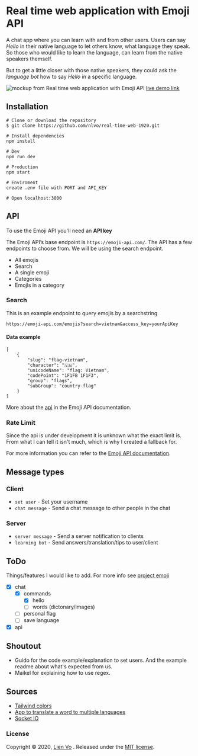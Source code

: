 # Real time web application with Emoji API
A chat app where you can learn with and from other users. Users can say *Hello* in their native language to let others know, what language they speak. So those who would like to learn the language, can learn from the native speakers themself.

But to get a little closer with those native speakers, they could ask the *language bot* how to say *Hello* in a specific language.

![mockup from Real time web application with Emoji API](https://user-images.githubusercontent.com/8554238/78983242-1fc0f580-7b24-11ea-854c-c91594c42acc.png)
[live demo link](https://chat-nlvo.herokuapp.com/)

## Installation
```
# Clone or download the repository
$ git clone https://github.com/nlvo/real-time-web-1920.git

# Install dependencies
npm install

# Dev
npm run dev

# Production
npm start

# Enviroment
create .env file with PORT and API_KEY

# Open localhost:3000
```
## API
To use the Emoji API you'll need an **API key**

The Emoji API’s base endpoint is `https://emoji-api.com/`. The API has a few endpoints to choose from. We will be using the search endpoint.

- All emojis
- Search
- A single emoji
- Categories
- Emojis in a category

### Search
This is an example endpoint to query emojis by a searchstring

`https://emoji-api.com/emojis?search=vietnam&access_key=yourApiKey`

#### Data example
```
[
    {
        "slug": "flag-vietnam",
        "character": "🇻🇳",
        "unicodeName": "flag: Vietnam",
        "codePoint": "1F1FB 1F1F3",
        "group": "flags",
        "subGroup": "country-flag"
    }
]
```
More about the [api](https://emoji-api.com/) in the Emoji API documentation.

### Rate Limit
Since the api is under development it is unknown what the exact limit is. From what I can tell it isn't much, which is why I created a fallback for.

For more information you can refer to the [Emoji API documentation](https://emoji-api.com/).

## Message types
### Client
- `set user` - Set your username
- `chat message` - Send a chat message to other people in the chat

### Server
- `server message` - Send a server notification to clients
- `learning bot` - Send answers/translation/tips to user/client

## ToDo
Things/features I would like to add. For more info see [project emoji](https://github.com/nlvo/real-time-web-1920/projects/1)
- [x] chat
    - [x] commands
        - [x] hello
        - [ ] words (dictonary/images)
    - [ ] personal flag
    - [ ] save language
- [x] api

## Shoutout
- Guido for the code example/explanation to set users. And the example readme about what's expected from us.
- Maikel for explaining how to use regex.

## Sources
- [Tailwind colors](https://tailwindcss.com/)
- [App to translate a word to multiple languages](https://translatr.varunmalhotra.xyz/)
- [Socket IO](https://socket.io/get-started/chat/)

### License
Copyright © 2020, [Lien Vo](https://github.com/nlvo) . Released under the [MIT license](https://github.com/nlvo/web-app-from-scratch-1920/blob/master/LICENSE).

<!-- Add a link to your live demo in Github Pages 🌐-->

<!-- ☝️ replace this description with a description of your own work -->

<!-- replace the code in the /docs folder with your own, so you can showcase your work with GitHub Pages 🌍 -->

<!-- Add a nice poster image here at the end of the week, showing off your shiny frontend 📸 -->

<!-- Maybe a table of contents here? 📚 -->

<!-- How about a section that describes how to install this project? 🤓 -->

<!-- ...but how does one use this project? What are its features 🤔 -->

<!-- What external data source is featured in your project and what are its properties 🌠 -->

<!-- Maybe a checklist of done stuff and stuff still on your wishlist? ✅ -->

<!-- How about a license here? 📜 (or is it a licence?) 🤷 -->
